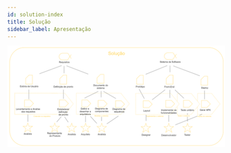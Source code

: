 ```yaml
---
id: solution-index
title: Solução
sidebar_label: Apresentação
---
```


![Diagrama da área de cliente](/img/solution/solution-diagram.png)